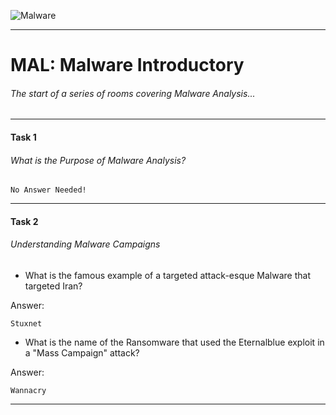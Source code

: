 ![Malware](https://i.ibb.co/Y0NY521/AVG-SIGNAL-What-is-Malware-620x300-2.webp "Malware")

------------

# MAL: Malware Introductory

###### The start of a series of rooms covering Malware Analysis...

------------
#### Task 1
###### What is the Purpose of Malware Analysis?
```No Answer Needed!```

------------
#### Task 2
###### Understanding Malware Campaigns

- What is the famous example of a targeted attack-esque Malware that targeted Iran?

Answer:

```Stuxnet```


- What is the name of the Ransomware that used the Eternalblue exploit in a "Mass Campaign" attack?

Answer:

```Wannacry```


------------


